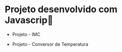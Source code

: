 # Projeto desenvolvido com Javascrip:link:

- Projeto - IMC

- Projeto - Conversor de Temperatura

  
